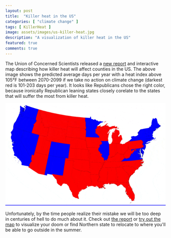 ```yaml
---
layout: post
title:  "Killer heat in the US"
categories: [ "climate change" ]
tags: [ KillerHeat ]
image: assets/images/us-killer-heat.jpg
description: "A visualization of killer heat in the US"
featured: true
comments: true
---
```


The Union of Concerned Scientists released a [new report](https://www.ucsusa.org/global-warming/global-warming-impacts/killer-heat-in-united-states) and interactive map describing how killer heat will affect counties in the US. The above image shows the predicted average days per year with a heat index above 105°F between 2070-2099 if we take no action on climate change (darkest red is 101-203 days per year). It looks like Republicans chose the right color, because ironically Republican leaning states closely corelate to the states that will suffer the most from killer heat.

![Republican killer heat](/assets/images/redtored.gif)

Unfortunately, by the time people realize their mistake we will be too deep in centuries of hell to do much about it. Check out [the report](https://www.ucsusa.org/global-warming/global-warming-impacts/killer-heat-in-united-states) or [try out the map](https://ucsusa.maps.arcgis.com/apps/MapSeries/index.html?appid=e4e9082a1ec343c794d27f3e12dd006d) to visualize your doom or find Northern state to relocate to where you'll be able to go outside in the summer.

